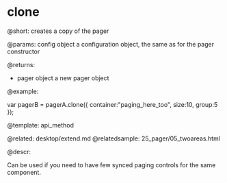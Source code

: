 clone
=============


@short: creates a copy of the pager
	

@params:
config       object         a configuration object, the same as for the pager constructor

@returns:
- pager    object     a new pager object

@example:

var pagerB = pagerA.clone({
	container:"paging_here_too",
	size:10,
	group:5
});
            
@template:	api_method

@related:
	desktop/extend.md
@relatedsample:
25_pager/05_twoareas.html
	
@descr:

Can be used if you need to have few synced paging controls for the same component. 